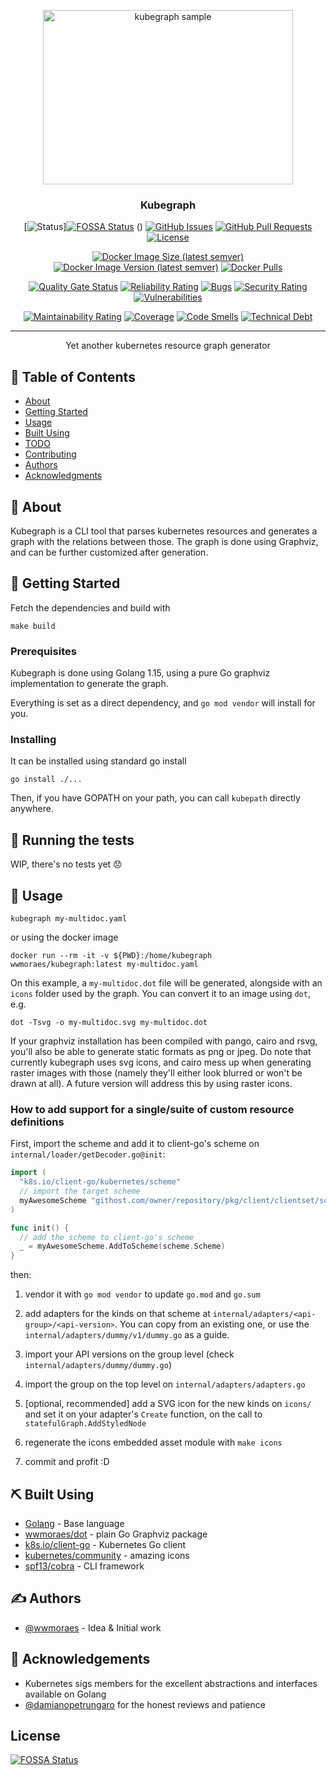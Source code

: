 <p align="center">
 <img width=400px height=279px src="https://raw.githubusercontent.com/wwmoraes/kubegraph/master/sample.png" alt="kubegraph sample"></a>
</p>

<h3 align="center">Kubegraph</h3>

<div align="center">

[![Status](https://img.shields.io/badge/status-active-success.svg)][![FOSSA Status](https://app.fossa.com/api/projects/git%2Bgithub.com%2Fwwmoraes%2Fkubegraph.svg?type=shield)](https://app.fossa.com/projects/git%2Bgithub.com%2Fwwmoraes%2Fkubegraph?ref=badge_shield)
()
[![GitHub Issues](https://img.shields.io/github/issues/wwmoraes/kubegraph.svg)](https://github.com/wwmoraes/kubegraph/issues)
[![GitHub Pull Requests](https://img.shields.io/github/issues-pr/wwmoraes/kubegraph.svg)](https://github.com/wwmoraes/kubegraph/pulls)
[![License](https://img.shields.io/badge/license-MIT-blue.svg)](/LICENSE)

[![Docker Image Size (latest semver)](https://img.shields.io/docker/image-size/wwmoraes/kubegraph)](https://hub.docker.com/r/wwmoraes/kubegraph)
[![Docker Image Version (latest semver)](https://img.shields.io/docker/v/wwmoraes/kubegraph?label=image%20version)](https://hub.docker.com/r/wwmoraes/kubegraph)
[![Docker Pulls](https://img.shields.io/docker/pulls/wwmoraes/kubegraph)](https://hub.docker.com/r/wwmoraes/kubegraph)

[![Quality Gate Status](https://sonarcloud.io/api/project_badges/measure?project=wwmoraes_kubegraph&metric=alert_status)](https://sonarcloud.io/dashboard?id=wwmoraes_kubegraph)
[![Reliability Rating](https://sonarcloud.io/api/project_badges/measure?project=wwmoraes_kubegraph&metric=reliability_rating)](https://sonarcloud.io/dashboard?id=wwmoraes_kubegraph)
[![Bugs](https://sonarcloud.io/api/project_badges/measure?project=wwmoraes_kubegraph&metric=bugs)](https://sonarcloud.io/dashboard?id=wwmoraes_kubegraph)
[![Security Rating](https://sonarcloud.io/api/project_badges/measure?project=wwmoraes_kubegraph&metric=security_rating)](https://sonarcloud.io/dashboard?id=wwmoraes_kubegraph)
[![Vulnerabilities](https://sonarcloud.io/api/project_badges/measure?project=wwmoraes_kubegraph&metric=vulnerabilities)](https://sonarcloud.io/dashboard?id=wwmoraes_kubegraph)

[![Maintainability Rating](https://sonarcloud.io/api/project_badges/measure?project=wwmoraes_kubegraph&metric=sqale_rating)](https://sonarcloud.io/dashboard?id=wwmoraes_kubegraph)
[![Coverage](https://sonarcloud.io/api/project_badges/measure?project=wwmoraes_kubegraph&metric=coverage)](https://sonarcloud.io/dashboard?id=wwmoraes_kubegraph)
[![Code Smells](https://sonarcloud.io/api/project_badges/measure?project=wwmoraes_kubegraph&metric=code_smells)](https://sonarcloud.io/dashboard?id=wwmoraes_kubegraph)
[![Technical Debt](https://sonarcloud.io/api/project_badges/measure?project=wwmoraes_kubegraph&metric=sqale_index)](https://sonarcloud.io/dashboard?id=wwmoraes_kubegraph)

</div>

---

<p align="center"> Yet another kubernetes resource graph generator
    <br>
</p>

## 📝 Table of Contents

- [About](#about)
- [Getting Started](#getting_started)
- [Usage](#usage)
- [Built Using](#built_using)
- [TODO](../TODO.md)
- [Contributing](../CONTRIBUTING.md)
- [Authors](#authors)
- [Acknowledgments](#acknowledgement)

## 🧐 About <a name = "about"></a>

Kubegraph is a CLI tool that parses kubernetes resources and generates a graph
with the relations between those. The graph is done using Graphviz, and can be
further customized after generation.

## 🏁 Getting Started <a name = "getting_started"></a>

Fetch the dependencies and build with

```shell
make build
```

### Prerequisites

Kubegraph is done using Golang 1.15, using a pure Go graphviz implementation to
generate the graph.

Everything is set as a direct dependency, and `go mod vendor` will install for you.

### Installing

It can be installed using standard go install

```shell
go install ./...
```

Then, if you have GOPATH on your path, you can call `kubepath` directly anywhere.

## 🔧 Running the tests <a name = "tests"></a>

WIP, there's no tests yet 😞

## 🎈 Usage <a name="usage"></a>

```shell
kubegraph my-multidoc.yaml
```

or using the docker image

```shell
docker run --rm -it -v ${PWD}:/home/kubegraph wwmoraes/kubegraph:latest my-multidoc.yaml
```

On this example, a `my-multidoc.dot` file will be generated, alongside with an
`icons` folder used by the graph. You can convert it to an image using `dot`, e.g.

```shell
dot -Tsvg -o my-multidoc.svg my-multidoc.dot
```

If your graphviz installation has been compiled with pango, cairo and rsvg, you'll
also be able to generate static formats as png or jpeg. Do note that currently
kubegraph uses svg icons, and cairo mess up when generating raster images with
those (namely they'll either look blurred or won't be drawn at all). A future
version will address this by using raster icons.

### How to add support for a single/suite of custom resource definitions

First, import the scheme and add it to client-go's scheme on `internal/loader/getDecoder.go@init`:

```go
import (
  "k8s.io/client-go/kubernetes/scheme"
  // import the target scheme
  myAwesomeScheme "githost.com/owner/repository/pkg/client/clientset/scheme"
)

func init() {
  // add the scheme to client-go's scheme
  _ = myAwesomeScheme.AddToScheme(scheme.Scheme)
}
```

then:

1. vendor it with `go mod vendor` to update `go.mod` and `go.sum`

1. add adapters for the kinds on that scheme at `internal/adapters/<api-group>/<api-version>`. You can
copy from an existing one, or use the `internal/adapters/dummy/v1/dummy.go` as a guide.

1. import your API versions on the group level (check `internal/adapters/dummy/dummy.go`)

1. import the group on the top level on `internal/adapters/adapters.go`

1. [optional, recommended] add a SVG icon for the new kinds on `icons/` and
set it on your adapter's `Create` function, on the call to `statefulGraph.AddStyledNode`

1. regenerate the icons embedded asset module with `make icons`

1. commit and profit :D

## ⛏️ Built Using <a name = "built_using"></a>

- [Golang](https://golang.org) - Base language
- [wwmoraes/dot](https://github.com/wwmoraes/dot) - plain Go Graphviz package
- [k8s.io/client-go](https://github.com/kubernetes/client-go) - Kubernetes Go client
- [kubernetes/community](https://github.com/kubernetes/community) - amazing icons
- [spf13/cobra](github.com/spf13/cobra) - CLI framework

## ✍️ Authors <a name = "authors"></a>

- [@wwmoraes](https://github.com/wwmoraes) - Idea & Initial work

## 🎉 Acknowledgements <a name = "acknowledgement"></a>

- Kubernetes sigs members for the excellent abstractions and interfaces available on Golang
- [@damianopetrungaro](https://github.com/damianopetrungaro) for the honest reviews and patience


## License
[![FOSSA Status](https://app.fossa.com/api/projects/git%2Bgithub.com%2Fwwmoraes%2Fkubegraph.svg?type=large)](https://app.fossa.com/projects/git%2Bgithub.com%2Fwwmoraes%2Fkubegraph?ref=badge_large)